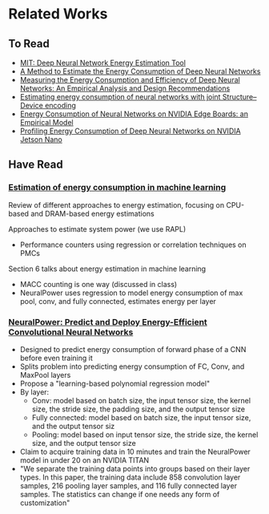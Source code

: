 # Related Works

## To Read

- [MIT: Deep Neural Network Energy Estimation Tool](https://energyestimation.mit.edu/)
- [A Method to Estimate the Energy Consumption of Deep Neural Networks](https://eems.mit.edu/wp-content/uploads/2017/12/2017_asilomar_tool.pdf)
- [Measuring the Energy Consumption and Efficiency of Deep Neural Networks: An Empirical Analysis and Design Recommendations](https://arxiv.org/html/2403.08151v1)
- [Estimating energy consumption of neural networks with joint Structure–Device encoding](https://www.sciencedirect.com/science/article/pii/S2210537924001070)
- [Energy Consumption of Neural Networks on NVIDIA Edge Boards: an Empirical Model](https://arxiv.org/pdf/2210.01625)
- [Profiling Energy Consumption of Deep Neural Networks on NVIDIA Jetson Nano](https://ieeexplore.ieee.org/document/9290876)

## Have Read

### [Estimation of energy consumption in machine learning](https://www.sciencedirect.com/science/article/pii/S0743731518308773)

Review of different approaches to energy estimation, focusing on CPU-based and DRAM-based energy estimations

Approaches to estimate system power (we use RAPL)
 - Performance counters using regression or correlation techniques on PMCs

Section 6 talks about energy estimation in machine learning
 - MACC counting is one way (discussed in class)
 - NeuralPower uses regression to model energy consumption of max pool, conv, and fully connected, estimates energy per layer

### [NeuralPower: Predict and Deploy Energy-Efficient Convolutional Neural Networks](https://arxiv.org/abs/1710.05420)
 - Designed to predict energy consumption of forward phase of a CNN before even training it
 - Splits problem into predicting energy consumption of FC, Conv, and MaxPool layers
 - Propose a "learning-based polynomial regression model"
 - By layer:
   - Conv: model based on batch size, the input tensor size, the kernel size, the stride size, the padding size, and the output tensor size
   - Fully connected: model based on batch size, the input tensor size, and the output tensor siz
   - Pooling: model based on  input tensor size, the stride size, the kernel size, and the output tensor size
 - Claim to acquire training data in 10 minutes and train the NeuralPower model in under 20 on an NVIDIA TITAN
 - "We separate the training data points into groups based on their layer types. In this paper, the training data include 858 convolution layer samples, 216 pooling layer samples, and 116 fully connected layer samples. The statistics can change if one needs any form of customization"